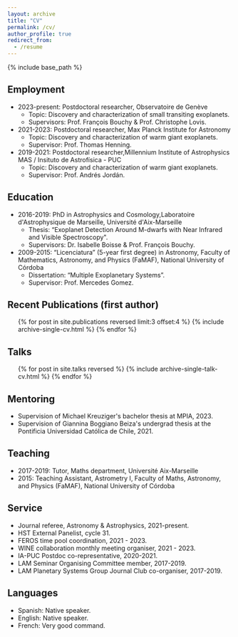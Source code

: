 ```yaml
---
layout: archive
title: "CV"
permalink: /cv/
author_profile: true
redirect_from:
  - /resume
---
```


{% include base_path %}


Employment
---------------
* 2023-present: Postdoctoral researcher, Observatoire de Genève
  * Topic: Discovery and characterization of small transiting exoplanets.
  * Supervisors: Prof. François Bouchy & Prof. Christophe Lovis.
* 2021-2023: Postdoctoral researcher, Max Planck Institute for Astronomy
  * Topic: Discovery and characterization of warm giant exoplanets.
  * Supervisor: Prof. Thomas Henning.
* 2019-2021: Postdoctoral researcher,Millennium Institute of Astrophysics MAS / Insituto de Astrofísica - PUC
  * Topic: Discovery and characterization of warm giant exoplanets.
  * Supervisor: Prof. Andrés Jordán.

Education
---------------
* 2016-2019: PhD in Astrophysics and Cosmology,Laboratoire d'Astrophysique de Marseille, Université d'Aix-Marseille
  * Thesis: “Exoplanet Detection Around M-dwarfs with Near Infrared and Visible Spectroscopy".
  * Supervisors: Dr. Isabelle Boisse & Prof. François Bouchy.
* 2009-2015: “Licenciatura” (5-year first degree) in Astronomy, Faculty of Mathematics, Astronomy, and Physics (FaMAF), National University of Córdoba
  * Dissertation: “Multiple Exoplanetary Systems”.
  * Supervisor: Prof. Mercedes Gomez.
  

Recent Publications (first author)
---------------
  <ul>{% for post in site.publications reversed limit:3 offset:4 %}
    {% include archive-single-cv.html %}
  {% endfor %}</ul>

Talks
---------------
  <ul>{% for post in site.talks reversed %}
    {% include archive-single-talk-cv.html %}
  {% endfor %}</ul>

  
Mentoring
---------------
* Supervision of Michael Kreuziger's bachelor thesis at MPIA, 2023.
* Supervision of Giannina Boggiano Beiza's undergrad thesis at the Pontificia Universidad Católica de Chile, 2021.

Teaching
---------------
* 2017-2019: Tutor, Maths department, Université Aix-Marseille
* 2015: Teaching Assistant, Astrometry I, Faculty of Maths, Astronomy, and Physics (FaMAF), National University of Córdoba

  
Service 
---------------
* Journal referee, Astronomy & Astrophysics, 2021-present.
* HST External Panelist, cycle 31.
* FEROS time pool coordination, 2021 - 2023.
* WINE collaboration monthly meeting organiser, 2021 - 2023.
* IA-PUC Postdoc co-representative, 2020-2021.
* LAM Seminar Organising Committee member, 2017-2019.
* LAM Planetary Systems Group Journal Club co-organiser, 2017-2019.

Languages
---------------
* Spanish: Native speaker.
* English: Native speaker.
* French: Very good command.
